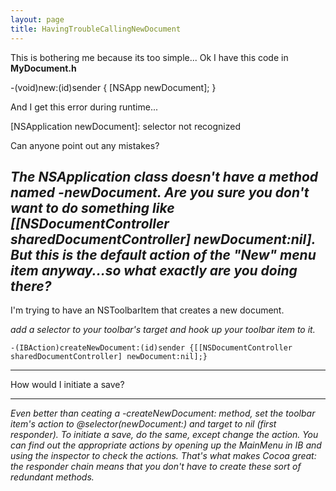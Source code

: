 ```yaml
---
layout: page
title: HavingTroubleCallingNewDocument
---
```


This is bothering me because its too simple...
Ok I have this code in **MyDocument.h**
    
-(void)new:(id)sender
{
	[NSApp newDocument];
}

And I get this error during runtime...
    
[NSApplication newDocument]: selector not recognized

Can anyone point out any mistakes?

*The NSApplication class doesn't have a method named -newDocument. Are you sure you don't want to do something like     [[NSDocumentController sharedDocumentController] newDocument:nil]. But this is the default action of the "New" menu item anyway...so what exactly are you doing there?*
----
I'm trying to have an NSToolbarItem that creates a new document.

*add a selector to your toolbar's target and hook up your toolbar item to it.*

    -(IBAction)createNewDocument:(id)sender {[[NSDocumentController sharedDocumentController] newDocument:nil];}
----
How would I initiate a save?

----

*Even better than ceating a -createNewDocument: method, set the toolbar item's action to @selector(newDocument:) and target to nil (first responder). To initiate a save, do the same, except change the action. You can find out the appropriate actions by opening up the MainMenu in IB and using the inspector to check the actions. That's what makes Cocoa great: the responder chain means that you don't have to create these sort of redundant methods.*

